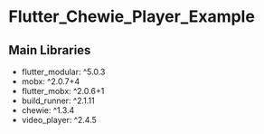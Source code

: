 # Flutter_Chewie_Player_Example

## Main Libraries
- flutter_modular: ^5.0.3
- mobx: ^2.0.7+4
- flutter_mobx: ^2.0.6+1
- build_runner: ^2.1.11
- chewie: ^1.3.4
- video_player: ^2.4.5
